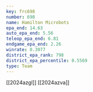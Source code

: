 ```yaml
---
key: frc698
number: 698
name: Hamilton Microbots
epa_end: 14.63
auto_epa_end: 5.56
teleop_epa_end: 6.81
endgame_epa_end: 2.26
winrate: 0.3077
district_epa_rank: 798
district_epa_percentile: 0.5569
type: Team
---
```

[[2024azgl]]
[[2024azva]]
